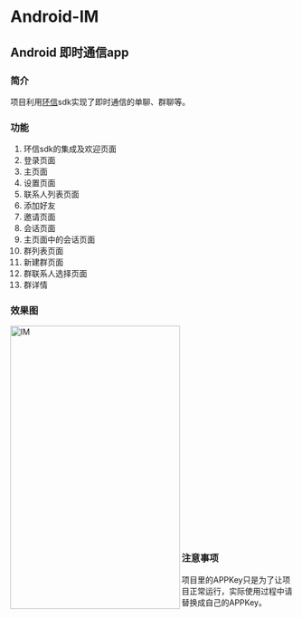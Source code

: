 # Android-IM
## Android 即时通信app
### 简介
项目利用[环信](http://www.easemob.com/)sdk实现了即时通信的单聊、群聊等。
### 功能
1. 环信sdk的集成及欢迎页面
2. 登录页面
3. 主页面
4. 设置页面
5. 联系人列表页面
6. 添加好友
7. 邀请页面
8. 会话页面
9. 主页面中的会话页面
10. 群列表页面
11. 新建群页面
12. 群联系人选择页面
13. 群详情

### 效果图
<img src="https://github.com/AmazingUU/Android-IM/raw/develop/IM/mdPicRes/IM.gif" width = "300" height = "500" alt="IM" align=left /><br><br><br><br><br><br><br><br><br><br><br><br><br><br><br><br><br><br><br><br><br><br>

### 注意事项
项目里的APPKey只是为了让项目正常运行，实际使用过程中请替换成自己的APPKey。







